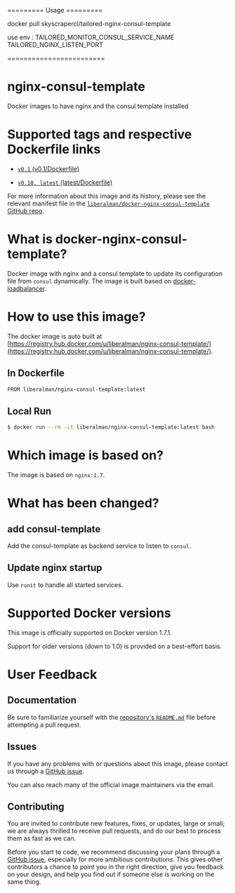 ========= Usage =========

docker pull skyscrapercl/tailored-nginx-consul-template

use env :
	TAILORED_MONITOR_CONSUL_SERVICE_NAME 
	TAILORED_NGINX_LISTEN_PORT



========================


nginx-consul-template
===
Docker images to have nginx and the consul template installed


# Supported tags and respective Dockerfile links
* [`v0.1` (v0.1/Dockerfile)](https://github.com/liberalman/docker-nginx-consul-template/blob/ecb36d054d48d137fb78acf23a590772feb99c24/Dockerfile)

* [`v0.10, latest` (latest/Dockerfile)](https://github.com/liberalman/docker-nginx-consul-template/blob/master/Dockerfile)

For more information about this image and its history, please see the relevant manifest file in the [`liberalman/docker-nginx-consul-template` GitHub repo](https://github.com/liberalman/docker-nginx-consul-template).

# What is docker-nginx-consul-template?
Docker image with nginx and a consul template to update its configuration file from `consul` dynamically. The image is built based on [docker-loadbalancer](https://github.com/bellycard/docker-loadbalancer).

# How to use this image?
The docker image is auto built at [https://registry.hub.docker.com/u/liberalman/nginx-consul-template/](https://registry.hub.docker.com/u/liberalman/nginx-consul-template/).


## In Dockerfile
```sh
FROM liberalman/nginx-consul-template:latest
```

## Local Run
```sh
$ docker run --rm -it liberalman/nginx-consul-template:latest bash
```

# Which image is based on?
The image is based on `nginx:1.7`.

# What has been changed?

## add consul-template
Add the consul-template as backend service to listen to `consul`.

## Update nginx startup
Use `runit` to handle all started services.

# Supported Docker versions

This image is officially supported on Docker version 1.7.1.

Support for older versions (down to 1.0) is provided on a best-effort basis.

# User Feedback
## Documentation
Be sure to familiarize yourself with the [repository's `README.md`](https://github.com/liberalman/docker-nginx-consul-template/blob/master/README.md) file before attempting a pull request.

## Issues
If you have any problems with or questions about this image, please contact us through a [GitHub issue](https://github.com/liberalman/docker-nginx-consul-template/issues).

You can also reach many of the official image maintainers via the email.

## Contributing

You are invited to contribute new features, fixes, or updates, large or small; we are always thrilled to receive pull requests, and do our best to process them as fast as we can.

Before you start to code, we recommend discussing your plans through a [GitHub issue](https://github.com/liberalman/docker-nginx-consul-template/issues), especially for more ambitious contributions. This gives other contributors a chance to point you in the right direction, give you feedback on your design, and help you find out if someone else is working on the same thing.

